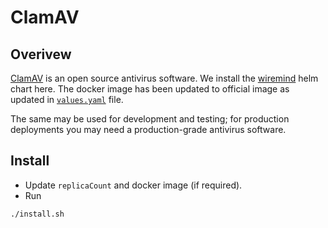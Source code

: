 # ClamAV

## Overivew
[ClamAV](https://www.clamav.net/) is an open source antivirus software. We install the [wiremind](https://wiremind.github.io/wiremind-helm-charts) helm chart here. The docker image has been updated to official image as updated in [`values.yaml`](values.yaml) file.

The same may be used for development and testing; for production deployments you may need a production-grade antivirus software.

## Install
* Update `replicaCount` and docker image (if required).
* Run
```sh
./install.sh
```


